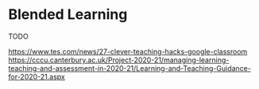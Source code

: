 Blended Learning
================

TODO

https://www.tes.com/news/27-clever-teaching-hacks-google-classroom
https://cccu.canterbury.ac.uk/Project-2020-21/managing-learning-teaching-and-assessment-in-2020-21/Learning-and-Teaching-Guidance-for-2020-21.aspx
